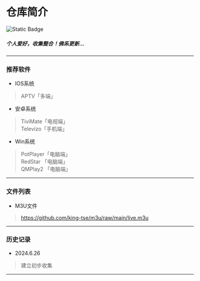 # 仓库简介
![Static Badge](https://img.shields.io/badge/%E6%9B%B4%E6%96%B0%E6%97%A5%E6%9C%9F-2024.06.26-brightgreen?style=for-the-badge)
##### 个人爱好，收集整合！佛系更新...
---
### 推荐软件
* IOS系统  
>APTV「多端」  
* 安卓系统  
>TiviMate「电视端」  
>Televizo「手机端」  
* Win系统  
>PotPlayer「电脑端」  
>RedStar 「电脑端」  
>QMPlay2 「电脑端」  
---
### 文件列表
* M3U文件
>https://github.com/king-tse/m3u/raw/main/live.m3u

---
### 历史记录
* 2024.6.26
>建立初步收集
---
